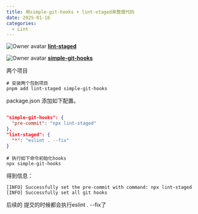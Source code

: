 ```yaml
---
title: 用simple-git-hooks + lint-staged来整理代码
date: 2025-01-16
categories:
  - Lint
---
```


![Owner avatar](https://avatars.githubusercontent.com/u/142687600?s=48&v=4) **[lint-staged](https://github.com/lint-staged/lint-staged)** 

![Owner avatar](https://avatars.githubusercontent.com/u/33755274?s=48&v=4) **[simple-git-hooks](https://github.com/toplenboren/simple-git-hooks)** 

两个项目

```shell
# 安装两个包到项目
pnpm add lint-staged simple-git-hooks
```

package.json 添加如下配置。
```json

"simple-git-hooks": {  
  "pre-commit": "npx lint-staged"  
},  
"lint-staged": {  
  "*": "eslint . --fix"  
}
```

```shell
# 执行如下命令初始化hooks
npx simple-git-hooks
```

得到信息：

```
[INFO] Successfully set the pre-commit with command: npx lint-staged
[INFO] Successfully set all git hooks
```

后续的 提交的时候都会执行eslint . --fix了
